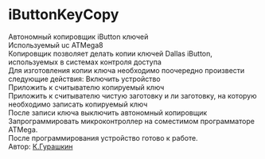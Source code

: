 ﻿# iButtonKeyCopy
 Автономный копировщик iButton ключей</br>
 Используемый uc ATMega8</br>
 Копировщик позволяет делать копии ключей Dallas iButton, используемых в системах контроля доступа</br>
 Для изготовления копии ключа необходимо поочередно произвести следующие действия:
 Включить устройство</br>
 Приложить к считывателю копируемый ключ</br>
 Приложить к считывателю чистую заготовку и ли заготовку, на которую необходимо записать копируемый ключ</br>
 После записи ключа выключить автономный копировщик</br>
 Запрограммировать микроконтроллер на соместимом программаторе ATMega.</br>
После программирования устройство готово к работе.</br>
 Автор: [К.Гурашкин](<https://github.com/CrockoMan>)
